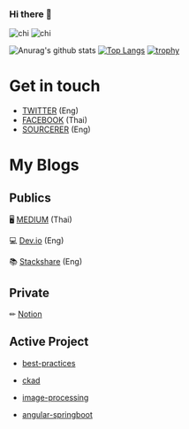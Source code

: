 ### Hi there 👋

<!--
**nitikornchumnankul/nitikornchumnankul** is a ✨ _special_ ✨ repository because its `README.md` (this file) appears on your GitHub profile.

Here are some ideas to get you started:

- 🔭 I’m currently working on ...
- 🌱 I’m currently learning ...
- 👯 I’m looking to collaborate on ...
- 🤔 I’m looking for help with ...
- 💬 Ask me about ...
- 📫 How to reach me: ...
- 😄 Pronouns: ...
- ⚡ Fun fact: ...
-->
![chi](https://media.giphy.com/media/LHZyixOnHwDDy/giphy.gif) 
![chi](https://media.giphy.com/media/LHZyixOnHwDDy/giphy.gif)

![Anurag's github stats](https://github-readme-stats.vercel.app/api?username=nitikornchumnankul&theme=buefy&show_icons=true)
[![Top Langs](https://github-readme-stats.vercel.app/api/top-langs/?username=nitikornchumnankul&layout=compact)](https://github.com/anuraghazra/github-readme-stats)
[![trophy](https://github-profile-trophy.vercel.app/?username=ryo-ma&theme=nitikornchumnankul)](https://github.com/ryo-ma/github-profile-trophy)






# Get in touch
 - [TWITTER](https://twitter.com/Nitikorn_SUT) (Eng)
 - [FACEBOOK](https://web.facebook.com/profile.php?id=100001174089600&fref=comp) (Thai)
 - [SOURCERER](https://sourcerer.io/nitikornchumnankul) (Eng)
 
# My Blogs
## Publics
🖥 [MEDIUM](https://medium.com/@nitikornchumnankul_93990) (Thai)

💻 [Dev.io](https://dev.to/nitikornchumnankul) (Eng)

📚 [Stackshare](https://stackshare.io/nitikornchumnankul) (Eng)
## Private
✏ [Notion](https://www.notion.so/Life-Wiki-a133ae2d0ece4c519b1fd14da060a550)

## Active Project
- [best-practices](https://github.com/nitikornchumnankul/best-practices)

- [ckad](https://github.com/nitikornchumnankul/ckad)

- [image-processing](https://github.com/nitikornchumnankul/image-processing)

- [angular-springboot](https://github.com/nitikornchumnankul/angular-springboot)

 
